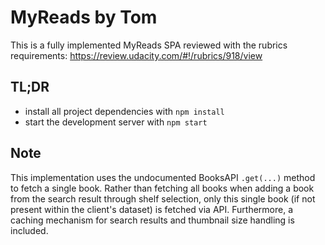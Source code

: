 # MyReads by Tom

This is a fully implemented MyReads SPA reviewed with the rubrics requirements: https://review.udacity.com/#!/rubrics/918/view

## TL;DR

* install all project dependencies with `npm install`
* start the development server with `npm start`

## Note

This implementation uses the undocumented BooksAPI `.get(...)` method to fetch a single book. 
Rather than fetching all books when adding a book from the search result through shelf selection,
only this single book (if not present within the client's dataset) is fetched via API.
Furthermore, a caching mechanism for search results and thumbnail size handling is included.
